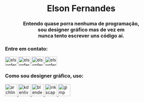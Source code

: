 <h1 align="center">Elson Fernandes</h1>
<h3 align="center">Entendo quase porra nenhuma de programação,</br>sou designer gráfico mas de vez em </br>nunca tento escrever uns código aí.</h3>

<h3 align="left">Entre em contato:</h3>
<p align="left">
<a href="https://linkedin.com/in/elsonfernand" target="blank"><img align="center" src="https://raw.githubusercontent.com/rahuldkjain/github-profile-readme-generator/master/src/images/icons/Social/linked-in-alt.svg" alt="elsonfernand" height="30" width="40"/>
</a>
<a href="https://fb.com/elsonfernand" target="blank"><img align="center" src="https://raw.githubusercontent.com/rahuldkjain/github-profile-readme-generator/master/src/images/icons/Social/facebook.svg" alt="elsonfernand" height="30" width="40"/>
</a>
<a href="https://instagram.com/elsonfernand" target="blank"><img align="center" src="https://raw.githubusercontent.com/rahuldkjain/github-profile-readme-generator/master/src/images/icons/Social/instagram.svg" alt="elsonfernand" height="30" width="40"/>
</a>
<a href="https://www.youtube.com/@elsonfernand" target="blank"><img align="center" src="https://raw.githubusercontent.com/rahuldkjain/github-profile-readme-generator/master/src/images/icons/Social/youtube.svg" alt="elsonfernand" height="30" width="40"/>
</a>
</p>

<h3 align="left">Como sou designer gráfico, uso:</h3>
<p align="left">
  <a href="https://www.archlinux.org/" target="blank" rel="noreferrer"> <img src="https://vectorwiki.com/images/l0YT0__arch-linux-logo.svg" alt="archlinux" height="40"/>
  </a>
  <a href="https://kdenlive.org/en/" target="blank" rel="noreferrer"> <img src="https://upload.wikimedia.org/wikipedia/commons/4/43/Kdenlive_Logo.svg" alt="kdenlive" height="40"/>
  </a>
  <a href="https://www.blender.org/" target="blank" rel="noreferrer"> <img src="https://download.blender.org/branding/blender_logo.svg" alt="blender" height="40"/>
  </a>
  <a href="https://inkscape.org/" target="blank" rel="noreferrer"> <img src="https://www.vectorlogo.zone/logos/inkscape/inkscape-ar21.svg" alt="inkscape" height="40"/>
  </a>
  <a href="https://www.gimp.org/" target="blank" rel="noreferrer"> <img src="https://www.vectorlogo.zone/logos/gimp/gimp-ar21.svg" alt="gimp" height="40"/>
  </a>
  
</p>

